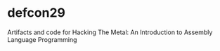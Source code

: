 # defcon29
Artifacts and code for Hacking The Metal: An Introduction to Assembly Language Programming

